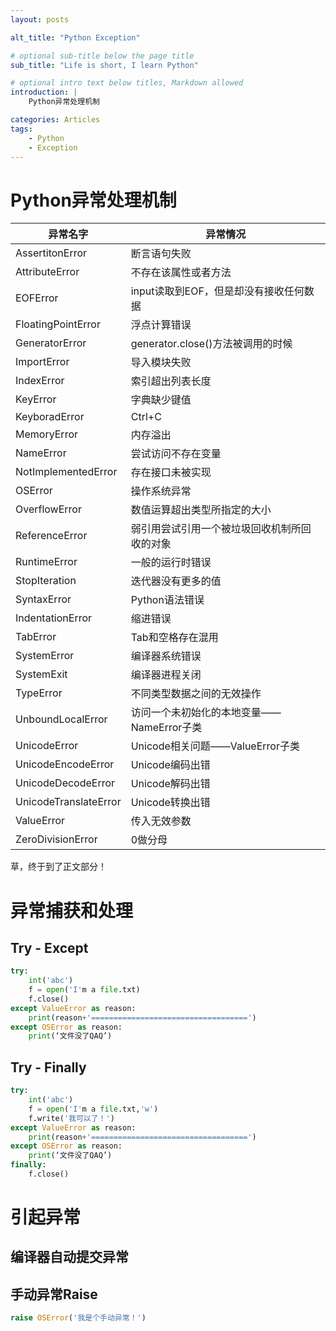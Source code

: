 ```yaml
---
layout: posts

alt_title: "Python Exception"

# optional sub-title below the page title
sub_title: "Life is short, I learn Python"

# optional intro text below titles, Markdown allowed
introduction: |
    Python异常处理机制

categories: Articles
tags: 
    - Python
    - Exception
---
```

# Python异常处理机制
| 异常名字              | 异常情况                                     |
| --------------------- | -------------------------------------------- |
| AssertitonError       | 断言语句失败                                 |
| AttributeError        | 不存在该属性或者方法                         |
| EOFError              | input读取到EOF，但是却没有接收任何数据       |
| FloatingPointError    | 浮点计算错误                                 |
| GeneratorError        | generator.close()方法被调用的时候            |
| ImportError           | 导入模块失败                                 |
| IndexError            | 索引超出列表长度                             |
| KeyError              | 字典缺少键值                                 |
| KeyboradError         | Ctrl+C                                       |
| MemoryError           | 内存溢出                                     |
| NameError             | 尝试访问不存在变量                           |
| NotImplementedError   | 存在接口未被实现                             |
| OSError               | 操作系统异常                                 |
| OverflowError         | 数值运算超出类型所指定的大小                 |
| ReferenceError        | 弱引用尝试引用一个被垃圾回收机制所回收的对象 |
| RuntimeError          | 一般的运行时错误                             |
| StopIteration         | 迭代器没有更多的值                           |
| SyntaxError           | Python语法错误                               |
| IndentationError      | 缩进错误                                     |
| TabError              | Tab和空格存在混用                            |
| SystemError           | 编译器系统错误                               |
| SystemExit            | 编译器进程关闭                               |
| TypeError             | 不同类型数据之间的无效操作                   |
| UnboundLocalError     | 访问一个未初始化的本地变量——NameError子类    |
| UnicodeError          | Unicode相关问题——ValueError子类              |
| UnicodeEncodeError    | Unicode编码出错                              |
| UnicodeDecodeError    | Unicode解码出错                              |
| UnicodeTranslateError | Unicode转换出错                              |
| ValueError            | 传入无效参数                                 |
| ZeroDivisionError     | 0做分母                                      |

草，终于到了正文部分！

# 异常捕获和处理

## Try - Except

```python
try:
    int('abc')
    f = open('I'm a file.txt)
    f.close()
except ValueError as reason:
    print(reason+'===================================')
except OSError as reason:
    print(‘文件没了QAQ’)
```

## Try - Finally

```python
try:
    int('abc')
    f = open('I'm a file.txt,'w')
    f.write('我可以了！')
except ValueError as reason:
    print(reason+'===================================')
except OSError as reason:
    print(‘文件没了QAQ’)
finally:
    f.close()
```

# 引起异常

## 编译器自动提交异常

## 手动异常Raise

```python
raise OSError('我是个手动异常！')
```



